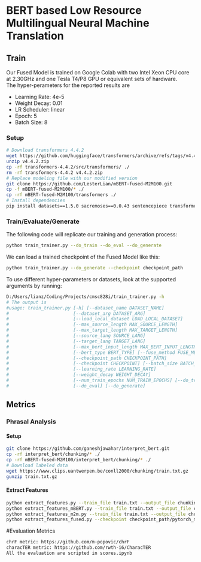 # BERT based Low Resource Multilingual Neural Machine Translation

## Train
Our Fused Model is trained on Google Colab with two Intel Xeon CPU core at 2.30GHz 
and one Tesla T4/P8 GPU or equivalent sets of hardware.  
The hyper-perameters for the reported results are
- Learning Rate: 4e-5
- Weight Decay: 0.01
- LR Scheduler: linear
- Epoch: 5
- Batch Size: 8
### Setup
```bash
# Download transformers 4.4.2
wget https://github.com/huggingface/transformers/archive/refs/tags/v4.4.2.zip
unzip v4.4.2.zip
cp -rf transformers-4.4.2/src/transformers/ ./
rm -rf transformers-4.4.2 v4.4.2.zip
# Replace modeling file with our modified version
git clone https://github.com/LesterLian/mBERT-fused-M2M100.git
cp -f mBERT-fused-M2M100/* ./
cp -rf mBERT-fused-M2M100/transformers ./
# Install dependencies
pip install datasets==1.5.0 sacremoses==0.0.43 sentencepiece transformers==4.4.2
```

### Train/Evaluate/Generate
The following code will replicate our training and generation process:
```bash
python train_trainer.py --do_train --do_eval --do_generate
```
We can load a trained checkpoint of the Fused Model like this:
```bash
python train_trainer.py --do_generate --checkpoint checkpoint_path
```
To use different hyper-parameters or datasets, look at the supported arguments by running:
```bash
D:/Users/lianz/Coding/Projects/cmsc828i/train_trainer.py -h
# The output is
#usage: train_trainer.py [-h] [--dataset_name DATASET_NAME]
#                        [--dataset_arg DATASET_ARG]
#                        [--load_local_dataset LOAD_LOCAL_DATASET]
#                        [--max_source_length MAX_SOURCE_LENGTH]
#                        [--max_target_length MAX_TARGET_LENGTH]
#                        [--source_lang SOURCE_LANG]
#                        [--target_lang TARGET_LANG]
#                        [--max_bert_input_length MAX_BERT_INPUT_LENGTH]
#                        [--bert_type BERT_TYPE] [--fuse_method FUSE_METHOD]
#                        [--checkpoint_path CHECKPOINT_PATH]
#                        [--checkpoint CHECKPOINT] [--batch_size BATCH_SIZE]
#                        [--learning_rate LEARNING_RATE]
#                        [--weight_decay WEIGHT_DECAY]
#                        [--num_train_epochs NUM_TRAIN_EPOCHS] [--do_train]
#                        [--do_eval] [--do_generate]
```

## Metrics
### Phrasal Analysis
#### Setup
```bash
git clone https://github.com/ganeshjawahar/interpret_bert.git
cp -rf interpret_bert/chunking/* ./
cp -rf mBERT-fused-M2M100/interpret_bert/chunking/* ./
# Download labeled data
wget https://www.clips.uantwerpen.be/conll2000/chunking/train.txt.gz
gunzip train.txt.gz
```
#### Extract Features
```bash
python extract_features.py --train_file train.txt --output_file chunking_rep.json --batch_size 2
python extract_features_mBERT.py --train_file train.txt --output_file chunking_rep.json --batch_size 2
python extract_features_m2m.py --train_file train.txt --output_file chunking_rep.json --batch_size 2
python extract_features_fused.py --checkpoint checkpoint_path/pytorch_model.bin --train_file train.txt --output_file chunking_rep.json --batch_size 2
```

#Evaluation Metrics
```bash
chrF metric: https://github.com/m-popovic/chrF
characTER metric: https://github.com/rwth-i6/CharacTER
All the evaluation are scripted in scores.ipynb
```
